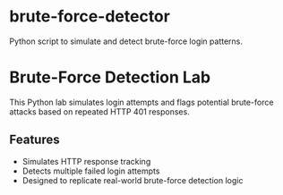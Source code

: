 # brute-force-detector
Python script to simulate and detect brute-force login patterns.
# Brute-Force Detection Lab

This Python lab simulates login attempts and flags potential brute-force attacks based on repeated HTTP 401 responses.

## Features
- Simulates HTTP response tracking
- Detects multiple failed login attempts
- Designed to replicate real-world brute-force detection logic
